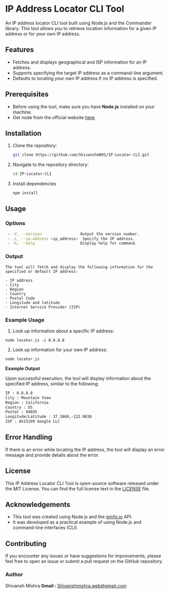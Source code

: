 # IP Address Locator CLI Tool

An IP address locator CLI tool built using Node.js and the Commander library. This tool allows you to retrieve location information for a given IP address or for your own IP address.

## Features

- Fetches and displays geographical and ISP information for an IP address.
- Supports specifying the target IP address as a command-line argument.
- Defaults to locating your own IP address if no IP address is specified.

## Prerequisites

- Before using the tool, make sure you have **Node.js** installed on your machine.
- Get node from the official website [here](https://nodejs.org/en).

## Installation


1. Clone the repository:

   ```bash
   git clone https://github.com/Shivanshm001/IP-Locator-CLI.git
    ```
2. Navigate to the repository directory:
   ```bash
   cd IP-Locator-CLI
    ```
3. Install dependencies
   ```bash
   npm install
    ```
## Usage

 ### Options

  ```bash
   - -V, --version                 Output the version number.
   - -i, --ip-address <ip_address>  Specify the IP address.
   - -h, --help                    Display help for command.
  ```

 ### Output

    The tool will fetch and display the following information for the specified or default IP address:

    - IP address
    - City
    - Region
    - Country
    - Postal Code
    - Longitude and latitude
    - Internet Service Provider (ISP)


 ### Example Usage

  1. Look up information about a specific IP address:
  
    node locator.js -i 8.8.8.8


  2. Look up information for your own IP address:
    
    node locator.js

 **Example Output**

 Upon successful execution, the tool will display information about the specified IP address, 
 similar to the following:

   ```bash
   IP : 8.8.8.8
   City : Mountain View
   Region : California
   Country : US
   Postal : 94035
   Longitude/Latitude : 37.3860,-122.0838
   ISP : AS15169 Google LLC
   ```
 
## Error Handling

 If there is an error while locating the IP address, the tool will display an error message and provide details about the error.

## License

 This IP Address Locator CLI Tool is open-source software released under the MIT License. 
 You can find the full license text in the [LICENSE](https://github.com/Shivanshm001/IP-Locator-CLI/blob/main/LICENSE) file.

## Acknowledgements
    
 - This tool was created using Node.js and the [ipinfo.io](https://ipinfo.io/) API.
 - It was developed as a practical example of using Node.js and command-line interfaces (CLI).
  
## Contributing

 If you encounter any issues or have suggestions for improvements,
 please feel free to open an issue or submit a pull request on the GitHub repository.

### Author
 Shivansh Mishra
 **Gmail :**
 Shivanshmishra.web@gmail.com